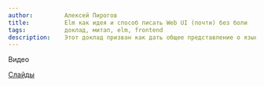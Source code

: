 ```yaml
---
author:         Алексей Пирогов      
title:          Elm как идея и способ писать Web UI (почти) без боли
tags:           доклад, митап, elm, frontend
description:    Этот доклад призван как дать общее представление о языке Elm, так и познакомить с некоторыми идеями, на взгляд докладчика, способными послужить примером того, как можно и нужно строить экосистему языка и сообщество вокруг неё.
---
```


Видео


[Слайды](???)
